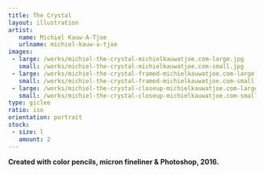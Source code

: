 ```yaml
---
title: The Crystal
layout: illustration
artist:
   name: Michiel Kauw-A-Tjoe
   urlname: michiel-kauw-a-tjoe
images:
 - large: /works/michiel-the-crystal-michielkauwatjoe.com-large.jpg
   small: /works/michiel-the-crystal-michielkauwatjoe.com-small.jpg
 - large: /works/michiel-the-crystal-framed-michielkauwatjoe.com-large.jpg
   small: /works/michiel-the-crystal-framed-michielkauwatjoe.com-small.jpg
 - large: /works/michiel-the-crystal-closeup-michielkauwatjoe.com-large.jpg
   small: /works/michiel-the-crystal-closeup-michielkauwatjoe.com-small.jpg
type: giclee
ratio: iso
orientation: portrait
stock:
 - size: l 
   amount: 2
---
```


**Created with color pencils, micron fineliner & Photoshop, 2016.**
